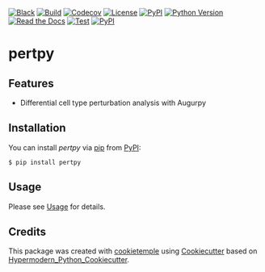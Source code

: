 [![Black](https://img.shields.io/badge/code%20style-black-000000.svg)](https://github.com/psf/black)
[![Build](https://github.com/theislab/pertpy/workflows/Build%20pertpy%20Package/badge.svg)](https://github.com/theislab/pertpy/actions?workflow=Package)
[![Codecov](https://codecov.io/gh/theislab/pertpy/branch/master/graph/badge.svg)](https://codecov.io/gh/theislab/pertpy)
[![License](https://img.shields.io/github/license/theislab/pertpy)](https://opensource.org/licenses/Apache2.0)
[![PyPI](https://img.shields.io/pypi/v/pertpy.svg)](https://pypi.org/project/pertpy/)
[![Python Version](https://img.shields.io/pypi/pyversions/pertpy)](https://pypi.org/project/pertpy)
[![Read the Docs](https://img.shields.io/readthedocs/pertpy/latest.svg?label=Read%20the%20Docs)](https://pertpy.readthedocs.io/)
[![Test](https://github.com/theislab/pertpy/workflows/Run%20pertpy%20Tests/badge.svg)](https://github.com/theislab/pertpy/actions?workflow=Tests)
[![PyPI](https://img.shields.io/badge/pre--commit-enabled-brightgreen?logo=pre-commit&logoColor=white)](https://github.com/pre-commit/pre-commit)

# pertpy

## Features

- Differential cell type perturbation analysis with Augurpy

## Installation

You can install *pertpy* via [pip] from [PyPI]:

```console
$ pip install pertpy
```

## Usage

Please see [Usage] for details.

## Credits

This package was created with [cookietemple] using [Cookiecutter] based on [Hypermodern_Python_Cookiecutter].

[cookiecutter]: https://github.com/audreyr/cookiecutter
[cookietemple]: https://cookietemple.com
[hypermodern_python_cookiecutter]: https://github.com/cjolowicz/cookiecutter-hypermodern-python
[pip]: https://pip.pypa.io/
[pypi]: https://pypi.org/
[usage]: https://pertpy.readthedocs.io/en/latest/usage.html

